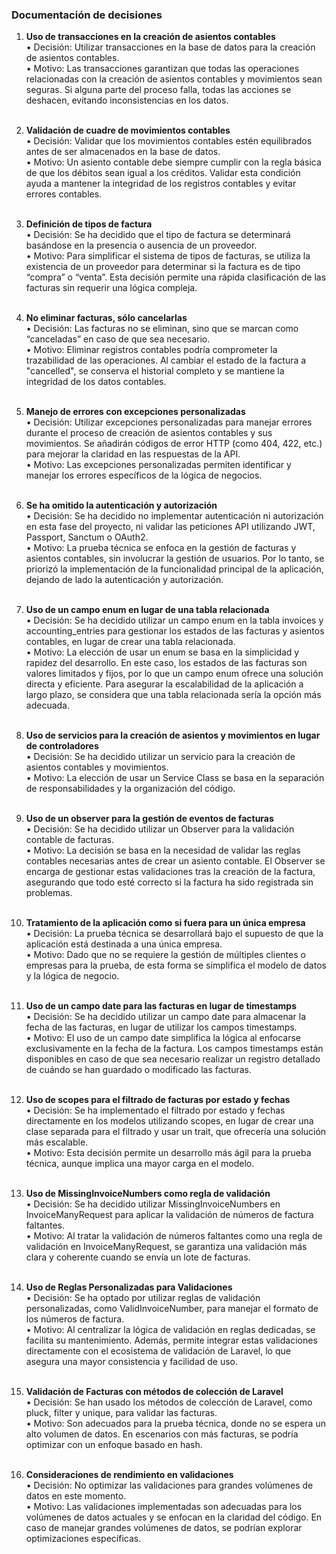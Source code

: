 ### Documentación de decisiones

1. <b>Uso de transacciones en la creación de asientos contables</b></br>
	•	Decisión: Utilizar transacciones en la base de datos para la creación de asientos contables.</br>
	•	Motivo: Las transacciones garantizan que todas las operaciones relacionadas con la creación de asientos contables y movimientos sean seguras. Si alguna parte del proceso falla, todas las acciones se deshacen, evitando inconsistencias en los datos.</br></br>

2. <b>Validación de cuadre de movimientos contables</b></br>
	•	Decisión: Validar que los movimientos contables estén equilibrados antes de ser almacenados en la base de datos.</br>
	•	Motivo: Un asiento contable debe siempre cumplir con la regla básica de que los débitos sean igual a los créditos. Validar esta condición ayuda a mantener la integridad de los registros contables y evitar errores contables.</br></br>

3. <b>Definición de tipos de factura</b></br>
	•	Decisión: Se ha decidido que el tipo de factura se determinará basándose en la presencia o ausencia de un proveedor.</br>
	•	Motivo: Para simplificar el sistema de tipos de facturas, se utiliza la existencia de un proveedor para determinar si la factura es de tipo “compra” o “venta”. Esta decisión permite una rápida clasificación de las facturas sin requerir una lógica compleja.</br></br>

5. <b>No eliminar facturas, sólo cancelarlas</b></br>
	•	Decisión: Las facturas no se eliminan, sino que se marcan como “canceladas” en caso de que sea necesario.</br>
	•	Motivo: Eliminar registros contables podría comprometer la trazabilidad de las operaciones. Al cambiar el estado de la factura a "cancelled", se conserva el historial completo y se mantiene la integridad de los datos contables.</br></br>

6. <b>Manejo de errores con excepciones personalizadas</b></br>
	•	Decisión: Utilizar excepciones personalizadas para manejar errores durante el proceso de creación de asientos contables y sus movimientos. Se añadirán códigos de error HTTP (como 404, 422, etc.) para mejorar la claridad en las respuestas de la API.</br>
	•	Motivo: Las excepciones personalizadas permiten identificar y manejar los errores específicos de la lógica de negocios.</br></br>

7. <b>Se ha omitido la autenticación y autorización</b></br>
    •	Decisión: Se ha decidido no implementar autenticación ni autorización en esta fase del proyecto, ni validar las peticiones API utilizando JWT, Passport, Sanctum o OAuth2.</br>
	•	Motivo: La prueba técnica se enfoca en la gestión de facturas y asientos contables, sin involucrar la gestión de usuarios. Por lo tanto, se priorizó la implementación de la funcionalidad principal de la aplicación, dejando de lado la autenticación y autorización.</br></br>

8. <b>Uso de un campo enum en lugar de una tabla relacionada</b></br>
	•	Decisión: Se ha decidido utilizar un campo enum en la tabla invoices y accounting_entries para gestionar los estados de las facturas y asientos contables, en lugar de crear una tabla relacionada.</br>
	•	Motivo: La elección de usar un enum se basa en la simplicidad y rapidez del desarrollo. En este caso, los estados de las facturas son valores limitados y fijos, por lo que un campo enum ofrece una solución directa y eficiente. Para asegurar la escalabilidad de la aplicación a largo plazo, se considera que una tabla relacionada sería la opción más adecuada.</br></br>

9. <b>Uso de servicios para la creación de asientos y movimientos en lugar de controladores</b></br>
	•	Decisión: Se ha decidido utilizar un servicio para la creación de asientos contables y movimientos.</br>
	•	Motivo: La elección de usar un Service Class se basa en la separación de responsabilidades y la organización del código.</br></br>

10. <b>Uso de un observer para la gestión de eventos de facturas</b></br>
	•	Decisión: Se ha decidido utilizar un Observer para la validación contable de facturas.</br>
	•	Motivo: La decisión se basa en la necesidad de validar las reglas contables necesarias antes de crear un asiento contable. El Observer se encarga de gestionar estas validaciones tras la creación de la factura, asegurando que todo esté correcto si la factura ha sido registrada sin problemas.</br></br>

11.	<b>Tratamiento de la aplicación como si fuera para un única empresa</b></br>
	•	Decisión: La prueba técnica se desarrollará bajo el supuesto de que la aplicación está destinada a una única empresa.</br>
	•	Motivo: Dado que no se requiere la gestión de múltiples clientes o empresas para la prueba, de esta forma se simplifica el modelo de datos y la lógica de negocio.</br></br>

13. <b>Uso de un campo date para las facturas en lugar de timestamps</b></br>
	•	Decisión: Se ha decidido utilizar un campo date para almacenar la fecha de las facturas, en lugar de utilizar los campos timestamps.</br>
	•	Motivo: El uso de un campo date simplifica la lógica al enfocarse exclusivamente en la fecha de la factura. Los campos timestamps están disponibles en caso de que sea necesario realizar un registro detallado de cuándo se han guardado o modificado las facturas.</br></br>

12.	<b>Uso de scopes para el filtrado de facturas por estado y fechas</b></br>
	•	Decisión: Se ha implementado el filtrado por estado y fechas directamente en los modelos utilizando scopes, en lugar de crear una clase separada para el filtrado y usar un trait, que ofrecería una solución más escalable.</br>
	•	Motivo: Esta decisión permite un desarrollo más ágil para la prueba técnica, aunque implica una mayor carga en el modelo.</br></br>

13.	<b>Uso de MissingInvoiceNumbers como regla de validación</b></br>
	•	Decisión: Se ha decidido utilizar MissingInvoiceNumbers en InvoiceManyRequest para aplicar la validación de números de factura faltantes.</br>
	•	Motivo: Al tratar la validación de números faltantes como una regla de validación en InvoiceManyRequest, se garantiza una validación más clara y coherente cuando se envía un lote de facturas.</br></br>

14.	<b>Uso de Reglas Personalizadas para Validaciones</b></br>
	•	Decisión: Se ha optado por utilizar reglas de validación personalizadas, como ValidInvoiceNumber, para manejar el formato de los números de factura.</br>
	•	Motivo: Al centralizar la lógica de validación en reglas dedicadas, se facilita su mantenimiento. Además, permite integrar estas validaciones directamente con el ecosistema de validación de Laravel, lo que asegura una mayor consistencia y facilidad de uso.</br></br>

15. <b>Validación de Facturas con métodos de colección de Laravel</b></br>
	•	Decisión: Se han usado los métodos de colección de Laravel, como pluck, filter y unique, para validar las facturas.</br>
	•	Motivo: Son adecuados para la prueba técnica, donde no se espera un alto volumen de datos. En escenarios con más facturas, se podría optimizar con un enfoque basado en hash.</br></br>

15. <b>Consideraciones de rendimiento en validaciones</b></br>
	•	Decisión: No optimizar las validaciones para grandes volúmenes de datos en este momento.</br>
	•	Motivo: Las validaciones implementadas son adecuadas para los volúmenes de datos actuales y se enfocan en la claridad del código. En caso de manejar grandes volúmenes de datos, se podrían explorar optimizaciones específicas.</br></br>
